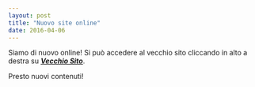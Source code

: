 ```yaml
---
layout: post
title: "Nuovo site online"
date: 2016-04-06
---
```

Siamo di nuovo online!
Si può accedere al vecchio sito cliccando in alto a destra su ***[Vecchio Sito](http://mauromarano.it/old)***.

Presto nuovi contenuti!

